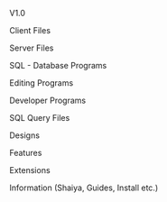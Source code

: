 V1.0

Client Files

Server Files

SQL - Database Programs

Editing Programs

Developer Programs

SQL Query Files

Designs

Features

Extensions

Information (Shaiya, Guides, Install etc.)
